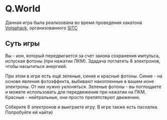 # Q.World

Данная игра была реализована во время проведения хакатона [Volgahack](https://sitc.community/11-volgahack-ii), 
организованного [SITC](https://sitc.community) 

## Суть игры

Вы - ион, который передвигается за счет закона сохранения импульса, испуская фотоны (при нажатии ЛКМ).
Здадача поглатить 8 электронов, чтобы насытиться энергией.

При этом в игре есть ещё зеленые, синие и красные фотоны. 
Синие - на основе явления фотоэффекта, выбивают накопленные в вашем ионе электроны. От них нужно уклоняться.
Зеленые фотоны - вы поглощаете и можете использовать для передвижения при нажатии на ПКМ.
Красные - нейтральные, они просто препятствуют движению.


Соберите 8 электронов и выиграете игру.
В игре также есть пасхалка. Попробуйте ей найти)